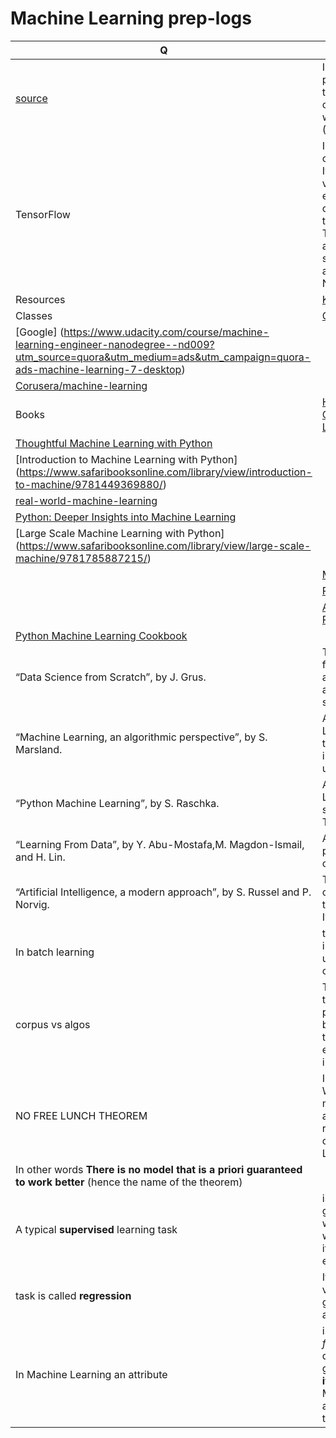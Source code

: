 # Machine Learning prep-logs
Q | Info 
--- | --- 
 [source](https://www.safaribooksonline.com/library/view/Hands-On+Machine+Learning+with+Scikit-Learn+and+TensorFlow/9781491962282/preface01.html#idm140458046236752)|In 2006, Geoffrey Hinton et al. published a paper showing how to train a deep neural network capable of recognizing hand-written digits with state of the art precision (>98%).
TensorFlow | Is library for distributed numerical computation using data flow graphs. It makes it possible to train and run very large neural networks efficiently by distributing the computations across potentially thousands of multi-GPU servers. TensorFlow was created at Google and it supports many of their large scale Machine Learning applications. It was open-sourced in November 2015.
Resources|  [Kaggle.com]( Kaggle.com), [CreativeAI](http://www.creativeai.net/)
Classes| [Geoffrey Hinton](https://www.coursera.org/learn/neural-networks)
 |[Google] (https://www.udacity.com/course/machine-learning-engineer-nanodegree--nd009?utm_source=quora&utm_medium=ads&utm_campaign=quora-ads-machine-learning-7-desktop)
 |[Corusera/machine-learning](https://www.coursera.org/specializations/machine-learning)
Books| [Hands-On+Machine+Learning+with+Scikit-Learn+and+TensorFlow](https://www.safaribooksonline.com/library/view/Hands-On+Machine+Learning+with+Scikit-Learn+and+TensorFlow/9781491962282/preface01.html#idm140458046236752)
 |[Thoughtful Machine Learning with Python](https://www.safaribooksonline.com/library/view/thoughtful-machine-learning/9781491924129/)
  | [Introduction to Machine Learning with Python] (https://www.safaribooksonline.com/library/view/introduction-to-machine/9781449369880/)
 |[real-world-machine-learning](https://www.safaribooksonline.com/library/view/real-world-machine-learning/9781617291920/)
  |[Python: Deeper Insights into Machine Learning](https://www.safaribooksonline.com/library/view/python-deeper-insights/9781787128576/)
   |[Large Scale Machine Learning with Python] (https://www.safaribooksonline.com/library/view/large-scale-machine/9781785887215/)
    |[Machine Learning for the Web](https://www.safaribooksonline.com/library/view/machine-learning-for/9781785886607/)
     |[Python Machine Learning Blueprints](https://www.safaribooksonline.com/library/view/python-machine-learning/9781784394752/)
      |[Advanced Machine Learning with Python](https://www.safaribooksonline.com/library/view/advanced-machine-learning/9781784398637/)
 |[Python Machine Learning Cookbook](https://www.safaribooksonline.com/library/view/python-machine-learning/9781786464477/)
“Data Science from Scratch”, by J. Grus.| This book presents the fundamentals of Machine Learning, and implements some of the main algorithms in pure python (from scratch, as the name suggests).
  “Machine Learning, an algorithmic perspective”, by S. Marsland.| A great introduction to Machine Learning, covering a wide range of topics in depth, with code examples in python (also from scratch, but using NumPy).
“Python Machine Learning”, by S. Raschka.| Also a great introduction to Machine Learning, leveraging python open source libraries (Pylearn 2 and Theano).
“Learning From Data”, by Y. Abu-Mostafa,M. Magdon-Ismail, and H. Lin.| A rather theoretical approach to ML, providing deep insights, in particular on the Bias/Variance tradeoff
“Artificial Intelligence, a modern approach”, by S. Russel and P. Norvig.| This is a great (and huge) book covering an incredible amount of topics, including Machine Learning. It helps put ML into perspective.
In batch learning| the system is incapable of learning incrementally: it must be trained using all the available data. This is called offline learning.
corpus vs algos|The idea that data matters more than algorithms for complex problems was further popularized by Peter Norvig et al. in a paper titled “The unreasonable effectiveness of data”13 published in 2009.
NO FREE LUNCH THEOREM|In a famous 1996 paper14, David Wolpert demonstrated that if you make absolutely no assumption about the data, then there is no reason to prefer a model over any other. This is called the No Free Lunch theorem (NFL).
 |In other words **There is no model that is a priori guaranteed to work better**  (hence the name of the theorem)
A typical **supervised** learning task| is classification. The spam filter is a good example of this: it is trained with many example emails along with their class (spam or ham), and it must learn how to classify new emails.
 task is called **regression**|If it has to predict a _target_ numeric value such as the price of a car given a set of features (eg. mileage, age, brand, etc.) called _predictors_.
 In Machine Learning an attribute| is a data type (eg. “Mileage”) while a _feature_ has several meanings depending on the context, but generally it means an **attribute plus its value** (eg. “Mileage = 15,000”). Many people use the words attribute and feature interchangeably, though.
